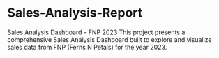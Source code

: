# Sales-Analysis-Report
Sales Analysis Dashboard – FNP 2023 This project presents a comprehensive Sales Analysis Dashboard built to explore and visualize sales data from FNP (Ferns N Petals) for the year 2023. 
